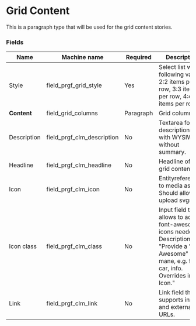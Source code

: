 # Grid Content
This is a paragraph type that will be used for the grid content stories.

### Fields
| Name  | Machine name | Required | Description |
| ------------- | ------------- | ------------- | ------------- |
| Style | field\_prgf\_grid_style | Yes | Select list with following values: 2:2 items per row, 3:3 items per row, 4:4 items per row |
| **Content** | field\_grid_columns | Paragraph | Grid columns |
| Description| field\_prgf\_clm_description | No | Textarea for the description/body with WYSIWYG, without summary. |
| Headline | field\_prgf\_clm_headline | No | Headline of the grid content. |
| Icon | field\_prgf\_clm_icon | No | Entityreference to media asset. Should allow to upload svgs.|
| Icon class | field\_prgf\_clm_class | No | Input field that allows to add the font-awesome icons needed. Description - "Provide a "Font Awesome" icon mane, e.g. flag, car, info. Overrides image Icon." |
| Link | field\_prgf\_clm_link | No | Link field that supports internal and external URLs. |
